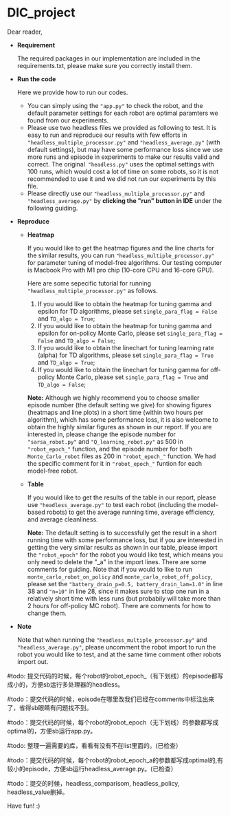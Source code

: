 # DIC_project

Dear reader,

* **Requirement**

	The required packages in our implementation are included in the requirements.txt, please make sure you correctly install them. 

* **Run the code**

	Here we provide how to run our codes. 
	- You can simply using the `"app.py"` to check the robot, and the default parameter settings for each robot are optimal paramters we found from our experiments. 
	- Please use two headless files we provided as following to test. It is easy to run and reproduce our results with few efforts in `"headless_multiple_processor.py"` and `"headless_average.py"` (with default settings), but may have some performance loss since we use more runs and episode in experiments to make our results valid and correct. The original` "headless.py"` uses the optimal settings with 100 runs, which would cost a lot of time on some robots, so it is not recommended to use it and we did not run our experiments by this file. 
	- Please directly use our `"headless_multiple_processor.py"` and `"headless_average.py"` by **clicking the "run" button in IDE** under the following guiding. 

* **Reproduce**
	* **Heatmap**

		If you would like to get the heatmap figures and the line charts for the similar results, you can run `"headless_multiple_processor.py"` for parameter tuning of model-free algorithms. Our testing computer is Macbook Pro with M1 pro chip (10-core CPU and 16-core GPU). 
		
		Here are some sepecific tutorial for running `"headless_multiple_processor.py"` as follows.
		1. If you would like to obtain the heatmap for tuning gamma and epsilon for TD algorithms, please set `single_para_flag = False` and `TD_algo = True`;
		2. If you would like to obtain the heatmap for tuning gamma and epsilon for on-policy Monte Carlo, please set `single_para_flag = False` and `TD_algo = False`;
		3. If you would like to obtain the linechart for tuning learning rate (alpha) for TD algorithms, please set `single_para_flag = True` and `TD_algo = True`;
		4. If you would like to obtain the linechart for tuning gamma for off-policy Monte Carlo, please set `single_para_flag = True` and `TD_algo = False`;
	
		**Note:** Although we highly recommend you to choose smaller episode number (the default setting we give) for showing figures (heatmaps and line plots) in a short time (within two hours per algorithm), which has some performance loss, it is also welcome to obtain the highly similar figures as shown in our report. If you are interested in, please change the episode number for `"sarsa_robot.py"` and `"Q_learning_robot.py"` as 500 in `"robot_epoch_"` function, and the episode number for both `Monte_Carlo_robot` files as 200 in `"robot_epoch_"` function. We had the specific comment for it in `"robot_epoch_"` funtion for each model-free robot.
	
	* **Table**
	
		If you would like to get the results of the table in our report, please use `"headless_average.py"` to test each robot (including the model-based robots) to get the average running time, average efficiency, and average cleanliness. 
		
		**Note:** The default setting is to successfully get the result in a short running time with some performance loss, but if you are interested in getting the very similar results as shown in our table, please import the `"robot_epoch"` for the robot you would like test, which means you only need to delete the "\_a" in the import lines. There are some comments for guiding. Note that if you would to like to run `monte_carlo_robot_on_policy` and `monte_carlo_robot_off_policy`, please set the `"battery_drain_p=0.5, battery_drain_lam=1.0"` in line 38 and `"n=10"` in line 28, since it makes sure to stop one run in a relatively short time with less runs (but probabily will take more than 2 hours for off-policy MC robot). There are comments for how to change them. 
		
* **Note**

	Note that when running the `"headless_multiple_processor.py"` and `"headless_average.py"`, please uncomment the robot import to run the robot you would like to test, and at the same time comment other robots import out. 

#todo: 提交代码的时候，每个robot的robot_epoch_（有下划线）的episode都写成小的，方便sb运行多处理器的headless。

#todo：提交代码的时候，episode在哪里改我们已经在comments中标注出来了，省得sb眼睛有问题找不到。

#todo：提交代码的时候，每个robot的robot_epoch（无下划线）的参数都写成optimal的，方便sb运行app.py。

#todo: 整理一遍需要的库，看看有没有不在list里面的。(已检查）

#todo：提交代码的时候，每个robot的robot_epoch_a的参数都写成optimal的,有较小的episode，方便sb运行headless_average.py。(已检查）

#todo：提交的时候，headless_comparisom, headless_policy, headless_value删掉。


Have fun! :)

